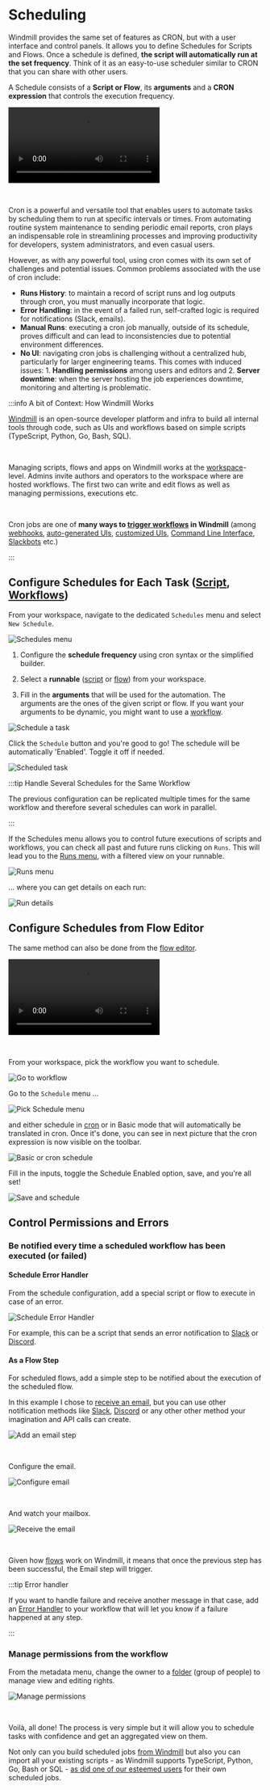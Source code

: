 # Scheduling

Windmill provides the same set of features as CRON, but with a user interface and control panels. It allows you to define Schedules for Scripts and Flows. Once a schedule is defined, **the script will automatically run at the set frequency**. Think of it as an easy-to-use scheduler similar to CRON that you can share with other users.

A Schedule consists of a **Script or Flow**, its **arguments** and a **CRON expression** that controls the execution frequency.

<!--truncate-->

<video
    className="border-2 rounded-xl object-cover w-full h-full dark:border-gray-800"
    autoPlay
    controls
    id="main-video"
    src="/videos/schedule-cron-menu.mp4"
/>

<br/>

Cron is a powerful and versatile tool that enables users to automate tasks by scheduling them to run at specific intervals or times. From automating routine system maintenance to sending periodic email reports, cron plays an indispensable role in streamlining processes and improving productivity for developers, system administrators, and even casual users.

However, as with any powerful tool, using cron comes with its own set of challenges and potential issues. Common problems associated with the use of cron include:

- **Runs History**: to maintain a record of script runs and log outputs through cron, you must manually incorporate that logic.
- **Error Handling**: in the event of a failed run, self-crafted logic is required for notifications (Slack, emails).
- **Manual Runs**: executing a cron job manually, outside of its schedule, proves difficult and can lead to inconsistencies due to potential environment differences.
- **No UI**: navigating cron jobs is challenging without a centralized hub, particularly for larger engineering teams. This comes with induced issues: 1. **Handling permissions** among users and editors and 2. **Server downtime**: when the server hosting the job experiences downtime, monitoring and alterting is problematic.

:::info A bit of Context: How Windmill Works

[Windmill](../../intro.mdx) is an open-source developer platform and infra to build all internal tools through code, such as UIs and workflows based on simple scripts (TypeScript, Python, Go, Bash, SQL).

<br/>

Managing scripts, flows and apps on Windmill works at the [workspace](../16_roles_and_permissions/index.mdx#workspace)-level. Admins invite authors and operators to the workspace where are hosted workflows. The first two can write and edit flows as well as managing permissions, executions etc.

<br/>

Cron jobs are one of **many ways to [trigger workflows](../../getting_started/9_trigger_flows/index.mdx) in Windmill** (among [webhooks](../4_webhooks/index.md), [auto-generated UIs][flows], [customized UIs][apps], [Command Line Interface](../../advanced/3_cli/index.mdx), [Slackbots](/blog/handler-slack-commands) etc.)

:::

## Configure Schedules for Each Task ([Script][scripts], [Workflows][flows])

From your workspace, navigate to the dedicated `Schedules` menu and select `New Schedule`.

![Schedules menu](./6-schedules-menu.png.webp 'Schedules menu')

1. Configure the **schedule frequency** using cron syntax or the simplified builder.

2. Select a **runnable** ([script][scripts] or [flow][flows]) from your workspace.

3. Fill in the **arguments** that will be used for the automation. The arguments are the ones of the given script or flow. If you want your arguments to be dynamic, you might want to use a [workflow][flows].

![Schedule a task](./12-schedule-a-task.png.webp 'Schedule a task')

Click the `Schedule` button and you're good to go! The schedule will be automatically 'Enabled'. Toggle it off if needed.

![Scheduled task](./13-scheduled-script.png.webp 'Scheduled task')

:::tip Handle Several Schedules for the Same Workflow

The previous configuration can be replicated multiple times for the same workflow and therefore several schedules can work in parallel.

:::

If the Schedules menu allows you to control future executions of scripts and workflows, you can check all past and future runs clicking on `Runs`. This will lead you to the [Runs menu](../../core_concepts/5_monitor_past_and_future_runs/index.mdx), with a filtered view on your runnable.

![Runs menu](./10-runs-menu.png.webp 'Runs menu')

... where you can get details on each run:

![Run details](./11-run-details.png.webp 'Run details')

## Configure Schedules from Flow Editor

The same method can also be done from the [flow editor](../../getting_started/6_flows_quickstart/index.mdx).

<video
    className="border-2 rounded-xl object-cover w-full h-full dark:border-gray-800"
    autoPlay
    controls
    src="/videos/schedule-cron.mp4"
/>

<br/>

From your workspace, pick the workflow you want to schedule.

![Go to workflow](./1-from-workspace.png.webp 'Go to workflow')

Go to the `Schedule` menu ...

![Pick Schedule menu](./2-schedule-menu.png.webp 'Pick Schedule menu')

and either schedule in [cron](https://crontab.guru) or in Basic mode that will automatically be translated in cron. Once it's done, you can see in next picture that the cron expression is now visible on the toolbar.

![Basic or cron schedule](./3-basic-schedule.png.webp 'Basic or cron schedule')

Fill in the inputs, toggle the Schedule Enabled option, save, and you're all set!

![Save and schedule](./4-inputs-toggle.png.webp 'Save and schedule')

## Control Permissions and Errors

### Be notified every time a scheduled workflow has been executed (or failed)

#### Schedule Error Handler

From the schedule configuration, add a special script or flow to execute in case of an error.

![Schedule Error Handler](./14_schedule_error_handler.png.webp)

For example, this can be a script that sends an error notification to [Slack](https://hub.windmill.dev/scripts/slack/1284/) or [Discord](https://hub.windmill.dev/scripts/discord/1292/).

#### As a Flow Step

For scheduled flows, add a simple step to be notified about the execution of the scheduled flow.

In this example I chose to [receive an email](https://hub.windmill.dev/scripts/gmail/1291/), but you can use other notification methods like [Slack](https://hub.windmill.dev/scripts/slack/1284/), [Discord](https://hub.windmill.dev/scripts/discord/1292/) or any other other method your imagination and API calls can create.

![Add an email step](./7-add-email-step.png.webp 'Add an email step')

<br/>

Configure the email.

![Configure email](./8-configure-email.png.webp 'Configure email')

<br/>

And watch your mailbox.

![Receive the email](./9-receive-email.png.webp 'Receive the email')

<br/>

Given how [flows][flows] work on Windmill, it means that once the previous step has been successful, the Email step will trigger.

:::tip Error handler

If you want to handle failure and receive another message in that case, add an [Error Handler](../../flows/7_flow_error_handler.md) to your workflow that will let you know if a failure happened at any step.

:::

### Manage permissions from the workflow

From the metadata menu, change the owner to a [folder](../../core_concepts/8_groups_and_folders/index.mdx#folders) (group of people) to manage view and editing rights.

![Manage permissions](./5-manage-rights.png.webp 'Manage permissions')

<br/>

Voilà, all done! The process is very simple but it will allow you to schedule tasks with confidence and get an aggregated view on them.

Not only can you build scheduled jobs [from Windmill](../../getting_started/00_how_to_use_windmill/index.mdx) but also you can import all your existing scripts - as Windmill supports TypeScript, Python, Go, Bash or SQL - [as did one of our esteemed users](/blog/stantt-case-study) for their own scheduled jobs.

<!-- Resources -->

[flows]: ../../getting_started/6_flows_quickstart/index.mdx
[scripts]: ../../getting_started/0_scripts_quickstart/index.mdx
[apps]: ../../getting_started/7_apps_quickstart/index.mdx

